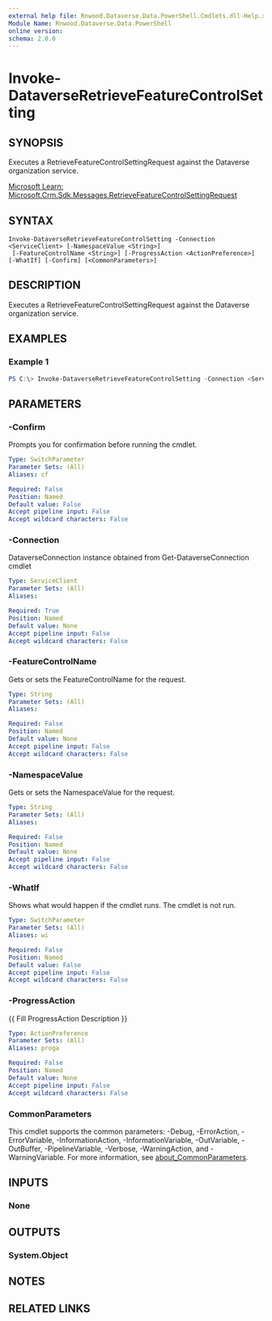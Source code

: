 ```yaml
---
external help file: Rnwood.Dataverse.Data.PowerShell.Cmdlets.dll-Help.xml
Module Name: Rnwood.Dataverse.Data.PowerShell
online version:
schema: 2.0.0
---
```


# Invoke-DataverseRetrieveFeatureControlSetting

## SYNOPSIS
Executes a RetrieveFeatureControlSettingRequest against the Dataverse organization service.

[Microsoft Learn: Microsoft.Crm.Sdk.Messages.RetrieveFeatureControlSettingRequest](https://learn.microsoft.com/dotnet/api/Microsoft.Crm.Sdk.Messages.RetrieveFeatureControlSettingRequest)

## SYNTAX

```
Invoke-DataverseRetrieveFeatureControlSetting -Connection <ServiceClient> [-NamespaceValue <String>]
 [-FeatureControlName <String>] [-ProgressAction <ActionPreference>] [-WhatIf] [-Confirm] [<CommonParameters>]
```

## DESCRIPTION
Executes a RetrieveFeatureControlSettingRequest against the Dataverse organization service.

## EXAMPLES

### Example 1
```powershell
PS C:\> Invoke-DataverseRetrieveFeatureControlSetting -Connection <ServiceClient> -NamespaceValue <String> -FeatureControlName <String>
```

## PARAMETERS

### -Confirm
Prompts you for confirmation before running the cmdlet.

```yaml
Type: SwitchParameter
Parameter Sets: (All)
Aliases: cf

Required: False
Position: Named
Default value: False
Accept pipeline input: False
Accept wildcard characters: False
```

### -Connection
DataverseConnection instance obtained from Get-DataverseConnection cmdlet

```yaml
Type: ServiceClient
Parameter Sets: (All)
Aliases:

Required: True
Position: Named
Default value: None
Accept pipeline input: False
Accept wildcard characters: False
```

### -FeatureControlName
Gets or sets the FeatureControlName for the request.

```yaml
Type: String
Parameter Sets: (All)
Aliases:

Required: False
Position: Named
Default value: None
Accept pipeline input: False
Accept wildcard characters: False
```

### -NamespaceValue
Gets or sets the NamespaceValue for the request.

```yaml
Type: String
Parameter Sets: (All)
Aliases:

Required: False
Position: Named
Default value: None
Accept pipeline input: False
Accept wildcard characters: False
```

### -WhatIf
Shows what would happen if the cmdlet runs. The cmdlet is not run.

```yaml
Type: SwitchParameter
Parameter Sets: (All)
Aliases: wi

Required: False
Position: Named
Default value: False
Accept pipeline input: False
Accept wildcard characters: False
```

### -ProgressAction
{{ Fill ProgressAction Description }}

```yaml
Type: ActionPreference
Parameter Sets: (All)
Aliases: proga

Required: False
Position: Named
Default value: None
Accept pipeline input: False
Accept wildcard characters: False
```

### CommonParameters
This cmdlet supports the common parameters: -Debug, -ErrorAction, -ErrorVariable, -InformationAction, -InformationVariable, -OutVariable, -OutBuffer, -PipelineVariable, -Verbose, -WarningAction, and -WarningVariable. For more information, see [about_CommonParameters](http://go.microsoft.com/fwlink/?LinkID=113216).

## INPUTS

### None
## OUTPUTS

### System.Object
## NOTES

## RELATED LINKS
